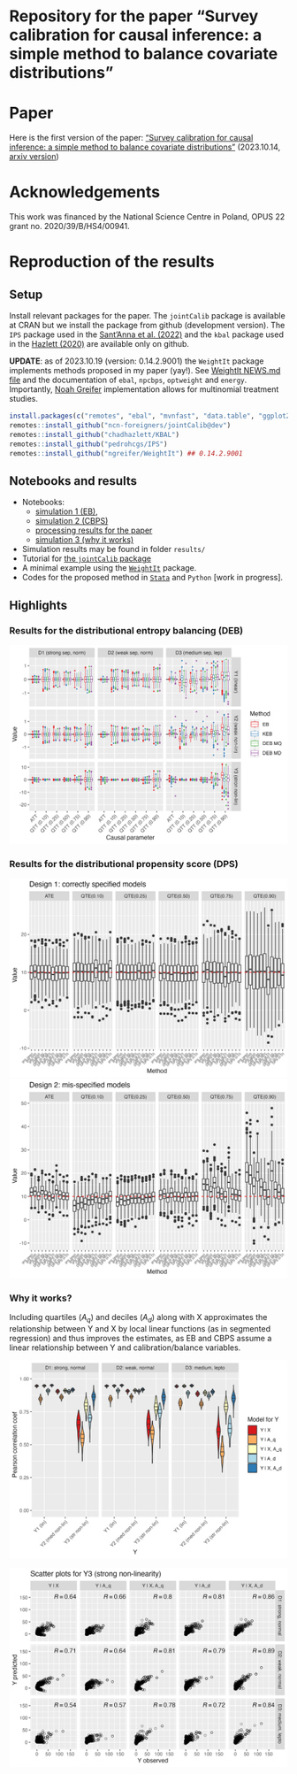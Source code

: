 
# Repository for the paper “Survey calibration for causal inference: a simple method to balance covariate distributions”

# Paper

Here is the first version of the paper: [“Survey calibration for causal
inference: a simple method to balance covariate
distributions”](paper/2023-beresewicz-causal-balancing-new.pdf)
(2023.10.14, [arxiv version](https://arxiv.org/abs/2310.11969))

# Acknowledgements

This work was financed by the National Science Centre in Poland, OPUS 22
grant no. 2020/39/B/HS4/00941.

# Reproduction of the results

## Setup

Install relevant packages for the paper. The `jointCalib` package is
available at CRAN but we install the package from github (development
version). The `IPS` package used in the [Sant’Anna et
al. (2022)](https://onlinelibrary.wiley.com/doi/10.1002/jae.2909) and
the `kbal` package used in the [Hazlett
(2020)](https://www3.stat.sinica.edu.tw/statistica/j30n3/J30N32/J30N32.html)
are available only on github.

**UPDATE**: as of 2023.10.19 (version: 0.14.2.9001) the `WeightIt`
package implements methods proposed in my paper (yay!). See [WeightIt
NEWS.md file](https://github.com/ngreifer/WeightIt/blob/master/NEWS.md)
and the documentation of `ebal`, `npcbps`, `optweight` and `energy`.
Importantly, [Noah Greifer](https://github.com/ngreifer) implementation
allows for multinomial treatment studies.

``` r
install.packages(c("remotes", "ebal", "mvnfast", "data.table", "ggplot2", "laeken", "xtable", "glue", "stringr"))
remotes::install_github("ncn-foreigners/jointCalib@dev")
remotes::install_github("chadhazlett/KBAL")
remotes::install_github("pedrohcgs/IPS") 
remotes::install_github("ngreifer/WeightIt") ## 0.14.2.9001
```

## Notebooks and results

- Notebooks:
  - [simulation 1
    (EB)](https://htmlpreview.github.io/?https://raw.githubusercontent.com/ncn-foreigners/paper-note-quantiles-obs-studies/main/codes/1-simulation-eb.html),
  - [simulation 2
    (CBPS)](https://htmlpreview.github.io/?https://raw.githubusercontent.com/ncn-foreigners/paper-note-quantiles-obs-studies/main/codes/2-simulation-ps.html)
  - [processing results for the
    paper](https://htmlpreview.github.io/?https://raw.githubusercontent.com/ncn-foreigners/paper-note-quantiles-obs-studies/main/codes/3-report-results-mc.html)
  - [simulation 3 (why it
    works)](https://htmlpreview.github.io/?https://raw.githubusercontent.com/ncn-foreigners/paper-note-quantiles-obs-studies/main/codes/4-why-it-works.html)
- Simulation results may be found in folder `results/`
- Tutorial for [the `jointCalib`
  package](https://ncn-foreigners.github.io/jointCalib/articles/d_causal.html)
- A minimal example using the
  [`WeightIt`](https://htmlpreview.github.io/?https://raw.githubusercontent.com/ncn-foreigners/paper-note-quantiles-obs-studies/main/codes/6-weightit.html)
  package.
- Codes for the proposed method in
  [`Stata`](https://htmlpreview.github.io/?https://raw.githubusercontent.com/ncn-foreigners/paper-note-quantiles-obs-studies/main/codes/5-minimal-code-stata.html)
  and `Python` \[work in progress\].

## Highlights

### Results for the distributional entropy balancing (DEB)

![](results/fig-sim-1-ebal-boxplot.png)

### Results for the distributional propensity score (DPS)

![](results/fig-sim-2-dbps-design-1.png)
![](results/fig-sim-2-dbps-design-2.png)

### Why it works?

Including quartiles ($A_q$) and deciles ($A_d$) along with X
approximates the relationship between Y and X by local linear functions
(as in segmented regression) and thus improves the estimates, as EB and
CBPS assume a linear relationship between Y and calibration/balance
variables.

![](results/fig-sim-3-pearson.png)

![](results/fig-sim-3-scatter.png)
